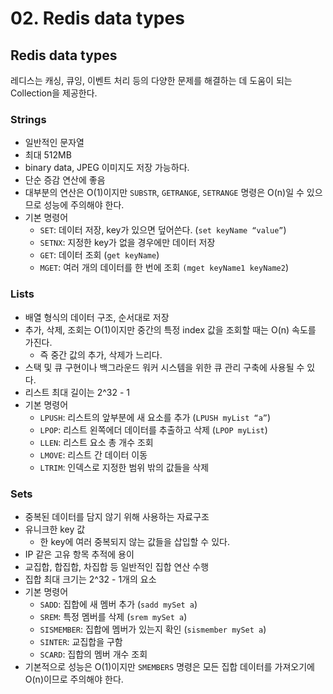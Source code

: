# 02. Redis data types

## Redis data types

레디스는 캐싱, 큐잉, 이벤트 처리 등의 다양한 문제를 해결하는 데 도움이 되는 Collection을 제공한다.

### Strings

- 일반적인 문자열
- 최대 512MB
- binary data, JPEG 이미지도 저장 가능하다.
- 단순 증감 연산에 좋음
- 대부분의 연산은 O(1)이지만 `SUBSTR`, `GETRANGE`, `SETRANGE` 명령은 O(n)일 수 있으므로 성능에 주의해야 한다.
- 기본 명령어
    - `SET`: 데이터 저장, key가 있으면 덮어쓴다. (`set keyName “value”`)
    - `SETNX`: 지정한 key가 없을 경우에만 데이터 저장
    - `GET`: 데이터 조회 (`get keyName`)
    - `MGET`: 여러 개의 데이터를 한 번에 조회 `(mget keyName1 keyName2`)

### Lists

- 배열 형식의 데이터 구조, 순서대로 저장
- 추가, 삭제, 조회는 O(1)이지만 중간의 특정 index 값을 조회할 때는 O(n) 속도를 가진다.
    - 즉 중간 값의 추가, 삭제가 느리다.
- 스택 및 큐 구현이나 백그라운드 워커 시스템을 위한 큐 관리 구축에 사용될 수 있다.
- 리스트 최대 길이는 2^32 - 1
- 기본 명령어
    - `LPUSH`: 리스트의 앞부분에 새 요소를 추가 (`LPUSH myList “a”`)
    - `LPOP`: 리스트 왼쪽에더 데이터를 추출하고 삭제 (`LPOP myList`)
    - `LLEN`: 리스트 요소 총 개수 조회
    - `LMOVE`: 리스트 간 데이터 이동
    - `LTRIM`: 인덱스로 지정한 범위 밖의 값들을 삭제

### Sets

- 중복된 데이터를 담지 않기 위해 사용하는 자료구조
- 유니크한 key 값
    - 한 key에 여러 중복되지 않는 값들을 삽입할 수 있다.
- IP 같은 고유 항목 추적에 용이
- 교집합, 합집합, 차집합 등 일반적인 집합 연산 수행
- 집합 최대 크기는 2^32 - 1개의 요소
- 기본 명령어
    - `SADD`: 집합에 새 멤버 추가 (`sadd mySet a`)
    - `SREM`: 특정 멤버를 삭제 (`srem mySet a`)
    - `SISMEMBER`: 집합에 멤버가 있는지 확인 (`sismember mySet a`)
    - `SINTER`: 교집합을 구함
    - `SCARD`: 집합의 멤버 개수 조회
- 기본적으로 성능은 O(1)이지만 `SMEMBERS` 명령은 모든 집합 데이터를 가져오기에 O(n)이므로 주의해야 한다.
